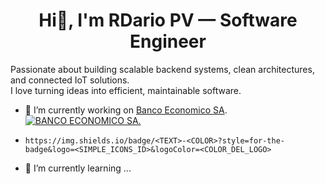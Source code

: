 
<h1 align="center">Hi👋, I'm RDario PV — Software Engineer</h1> 

<!--## Hi👋, I'm RDario PV — Software Engineer-->

Passionate about building scalable backend systems, clean architectures, and connected IoT solutions.  
I love turning ideas into efficient, maintainable software.

<!--**rdariopv/rdariopv** is a ✨ _special_ ✨ repository because its `README.md` (this file) appears on your GitHub profile.

Here are some ideas to get you started: -->

- 🔭 I’m currently working on [Banco Economico SA](https://baneco.com.bo).
[![BANCO ECONOMICO SA.](https://img.shields.io/badge/BANCO_ECONOMICO_SA.-D43030?style=for-the-badge&logoColor=white)](https://www.baneco.com.bo/)


- `https://img.shields.io/badge/<TEXT>-<COLOR>?style=for-the-badge&logo=<SIMPLE_ICONS_ID>&logoColor=<COLOR_DEL_LOGO>`
- 🌱 I’m currently learning ...
<!--
- 👯 I’m looking to collaborate on ...
- 🤔 I’m looking for help with ...
- 💬 Ask me about ...
- 📫 How to reach me: ...
- 😄 Pronouns: ...
- ⚡ Fun fact: ...
-->
